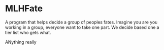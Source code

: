 # MLHFate

A program that helps decide a group of peoples fates.
Imagine you are you working in a group, everyone want to take one part. We  decide based one a tier list who gets what.

ANything really
